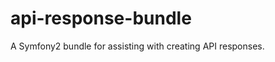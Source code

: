 api-response-bundle
===================

A Symfony2 bundle for assisting with creating API responses.
